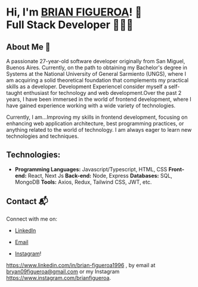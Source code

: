 # Hi, I'm <a href="https://www.linkedin.com/in/brian-figueroa1996">BRIAN FIGUEROA<a/>! 👋 </br> <b> Full Stack Developer 🧑🏻‍💻</b>
## About Me 🚀
A passionate 27-year-old software developer originally from San Miguel, Buenos Aires.
Currently, on the path to obtaining my Bachelor's degree in Systems at the National University of General Sarmiento (UNGS), where I am acquiring a solid theoretical foundation that complements my practical skills as a developer.
Development ExperienceI consider myself a self-taught enthusiast for technology and web development.Over the past 2 years, I have been immersed in the world of frontend development, where I have gained experience working with a wide variety of technologies.

Currently, I am...Improving my skills in frontend development, focusing on enhancing web application architecture, best programming practices, or anything related to the world of technology. I am always eager to learn new technologies and techniques.

## Technologies:
- <b>Programming Languages:</b> Javascript/Typescript, HTML, CSS <b>Front-end:</b> React, Next Js <b>Back-end:</b> Node, Express <b>Databases:</b> SQL, MongoDB <b>Tools:</b> Axios, Redux, Tailwind CSS, JWT, etc.

## Contact 📬
Connect with me on:


- <a href="https://www.linkedin.com/in/brian-figueroa1996">LinkedIn<a/>
- <a href="bryan09figueroa@gmail.com](mailto:bryan09figueroa@gmail">Email<a/>

- <a href="https://www.instagram.com/brianfigueroa">Instagram<a/>!


 https://www.linkedin.com/in/brian-figueroa1996 , by email at [bryan09figueroa@gmail.com](mailto:bryan09figueroa@gmail.com) or my Instagram https://www.instagram.com/brianfigueroa.
